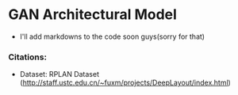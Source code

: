 # GAN Architectural Model
- I'll add markdowns to the code soon guys(sorry for that)

### Citations:
- Dataset: RPLAN Dataset (http://staff.ustc.edu.cn/~fuxm/projects/DeepLayout/index.html)
